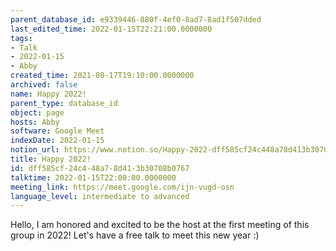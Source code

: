 ```yaml
---
parent_database_id: e9339446-880f-4ef0-8ad7-8ad1f507dded
last_edited_time: 2022-01-15T22:21:00.0000000
tags:
- Talk
- 2022-01-15
- Abby
created_time: 2021-08-17T19:10:00.0000000
archived: false
name: Happy 2022!
parent_type: database_id
object: page
hosts: Abby
software: Google Meet
indexDate: 2022-01-15
notion_url: https://www.notion.so/Happy-2022-dff585cf24c448a78d413b30708b0767
title: Happy 2022!
id: dff585cf-24c4-48a7-8d41-3b30708b0767
talktime: 2022-01-15T22:00:00.0000000
meeting_link: https://meet.google.com/ijn-vugd-osn
language_level: intermediate to advanced
---
```


Hello, I am honored and excited to be the host at the first meeting of this group in 2022! Let's have a free talk to meet this new year :)






